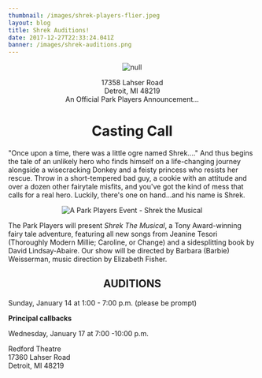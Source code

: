 ```yaml
---
thumbnail: /images/shrek-players-flier.jpeg
layout: blog
title: Shrek Auditions!
date: 2017-12-27T22:33:24.041Z
banner: /images/shrek-auditions.png
---
```

<center>

![null](/images/park-players-logo-icon.png)

17358 Lahser Road\
Detroit, MI 48219\
An Official Park Players Announcement...  

# Casting Call

</center>

"Once upon a time, there was a little ogre named Shrek...." And thus begins the tale of an unlikely hero who finds himself on a life-changing journey alongside a wisecracking Donkey and a feisty princess who resists her rescue. Throw in a short-tempered bad guy, a cookie with an attitude and over a dozen other fairytale misfits, and you've got the kind of mess that calls for a real hero. Luckily, there's one on hand...and his name is Shrek.

<center>

![A Park Players Event - Shrek the Musical](/images/players-event-shrek.png)

</center>

The Park Players will present _Shrek The Musical_, a Tony Award-winning fairy tale adventure, featuring all new songs from Jeanine Tesori (Thoroughly Modern Millie; Caroline, or Change) and a sidesplitting book by David Lindsay-Abaire. Our show will be directed by Barbara (Barbie) Weisserman, music direction by Elizabeth Fisher. 

<center>

## AUDITIONS

</center>

Sunday, January 14 at 1:00 - 7:00 p.m.  (please be prompt)

**Principal callbacks**

Wednesday, January 17 at 7:00 -10:00 p.m.

Redford Theatre \
17360 Lahser Road\
Detroit, MI 48219
